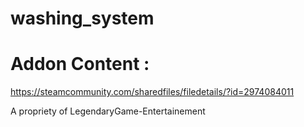 # washing_system

# Addon Content :
https://steamcommunity.com/sharedfiles/filedetails/?id=2974084011

A propriety of LegendaryGame-Entertainement
